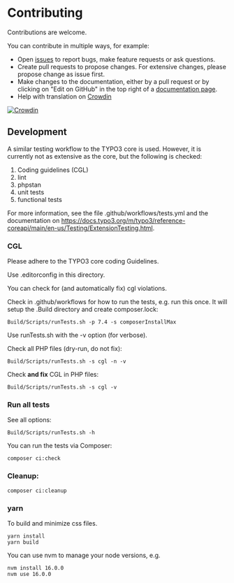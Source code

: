 # Contributing

Contributions are welcome.

You can contribute in multiple ways, for example:

* Open [issues](https://github.com/sypets/brofix/issues) to report bugs, make feature requests or ask questions.
* Create pull requests to propose changes. For extensive changes, please propose change as issue first.
* Make changes to the documentation, either by a pull request or by clicking on "Edit on GitHub" in
  the top right of a [documentation page](https://docs.typo3.org/p/sypets/brofix/main/en-us/Index.html).
* Help with translation on [Crowdin](https://crowdin.com/project/typo3-extension-brofix)

[![Crowdin](https://badges.crowdin.net/typo3-extension-brofix/localized.svg)](https://crowdin.com/project/typo3-extension-brofix)

## Development

A similar testing workflow to the TYPO3 core is used. However, it
is currently not as extensive as the core, but the following is
checked:

1. Coding guidelines (CGL)
2. lint
3. phpstan
4. unit tests
5. functional tests

For more information, see the file .github/workflows/tests.yml and
the documentation on https://docs.typo3.org/m/typo3/reference-coreapi/main/en-us/Testing/ExtensionTesting.html.

### CGL

Please adhere to the TYPO3 core coding Guidelines.

Use .editorconfig in this directory.

You can check for (and automatically fix) cgl violations.

Check in .github/workflows for how to run the tests, e.g.
run this once. It will setup the .Build directory and create composer.lock:

```
Build/Scripts/runTests.sh -p 7.4 -s composerInstallMax
```


Use runTests.sh with the -v option (for verbose).

Check all PHP files (dry-run, do not fix):

```
Build/Scripts/runTests.sh -s cgl -n -v
```

Check **and fix** CGL in PHP files:

```
Build/Scripts/runTests.sh -s cgl -v
```

### Run all tests


See all options:

```
Build/Scripts/runTests.sh -h
```

You can run the tests via Composer:

```
composer ci:check
```

### Cleanup:

```
composer ci:cleanup
```

### yarn

To build and minimize css files.

```
yarn install
yarn build
```

You can use nvm to manage your node versions, e.g.

```
nvm install 16.0.0
nvm use 16.0.0
```

